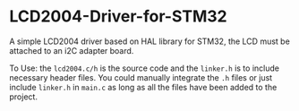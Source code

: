 # LCD2004-Driver-for-STM32

A simple LCD2004 driver based on HAL library for STM32, the LCD must be attached to an i2C adapter board.

To Use: the `lcd2004.c/h` is the source code and the `linker.h` is to include necessary
header files. You could manually integrate the `.h` files or just include `linker.h` in 
`main.c` as long as all the files have been added to the project.
